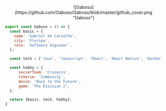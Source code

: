<p align="center">
  ![Gaboso](https://github.com/Gaboso/Gaboso/blob/master/github_cover.png "Gaboso")
</p>

```js
export const Gaboso = () => {
  const basic = {
    name: 'Gabriel de Carvalho',
    city: 'Floripa',
    role: 'Software Engineer',
  };

  const tech = ['Java', 'Javascript', 'React', 'React Native', 'Docker', 'Spring Boot'];

  const hobby = {
      soccerTeam: 'Cruzeiro',
      tvSerie: 'Community',
      movie: 'Back to the Future',
      game: 'The Division 2',
  };

  return {basic, tech, hobby};
}
```
